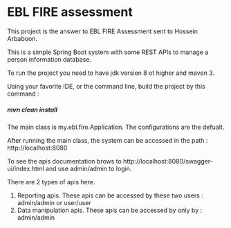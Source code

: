 # EBL FIRE assessment
This project is the answer to EBL FIRE Assessment sent to Hossein Arbaboon.

This is a simple Spring Boot system with some REST APIs to manage a person information database.

To run the project you need to have jdk version 8 ot higher and maven 3.

Using your favorite IDE, or the command line, build the project by this command :

##### mvn clean install

The main class is my.ebl.fire.Application. The configurations are the defualt.

After running the main class, the system can be accessed in the path : http://localhost:8080

To see the apis documentation brows to http://localhost:8080/swagger-ui/index.html and use admin/admin to login.

There are 2 types of apis here.
1. Reporting apis. These apis can be accessed by these two users : admin/admin or user/user
2. Data manipulation apis. These apis can be accessed by only by : admin/admin
